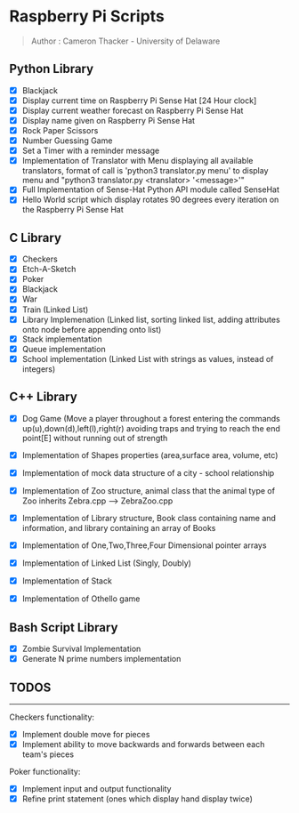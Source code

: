# Raspberry Pi Scripts

> Author : Cameron Thacker - University of Delaware

## Python Library
   
- [x] Blackjack
- [x] Display current time on Raspberry Pi Sense Hat [24 Hour clock]
- [x] Display current weather forecast on Raspberry Pi Sense Hat
- [x] Display name given on Raspberry Pi Sense Hat
- [x] Rock Paper Scissors
- [x] Number Guessing Game
- [x] Set a Timer with a reminder message
- [x] Implementation of Translator with Menu displaying all available translators, format of call is 'python3 translator.py menu' to display menu and "python3 translator.py \<translator\> '\<message\>'" 
- [x] Full Implementation of Sense-Hat Python API module called SenseHat
- [x] Hello World script which display rotates 90 degrees every iteration on the Raspberry Pi Sense Hat

## C Library

- [x] Checkers
- [x] Etch-A-Sketch
- [x] Poker
- [x] Blackjack
- [x] War
- [x] Train (Linked List)
- [x] Library Implemenation (Linked list, sorting linked list, adding attributes onto node before appending onto list)
- [x] Stack implementation
- [x] Queue implementation 
- [x] School implementation (Linked List with strings as values, instead of integers)

## C++ Library

- [x] Dog Game (Move a player throughout a forest entering the commands up(u),down(d),left(l),right(r) avoiding traps and trying to reach the end point[E] without running out of strength
- [x] Implementation of Shapes properties (area,surface area, volume, etc)
- [x] Implementation of mock data structure of a city - school relationship
- [x] Implementation of Zoo structure, animal class that the animal type of Zoo inherits Zebra.cpp --> ZebraZoo.cpp
- [x] Implementation of Library structure, Book class containing name and information, and library containing an array of Books
- [x] Implementation of One,Two,Three,Four Dimensional pointer arrays
- [x] Implementation of Linked List (Singly, Doubly)
- [x] Implementation of Stack  
- [x] Implementation of Othello game


## Bash Script Library

- [x] Zombie Survival Implementation
- [x] Generate N prime numbers implementation

## TODOS

--------

Checkers functionality:

- [x] Implement double move for pieces
- [x] Implement ability to move backwards and forwards between each team's pieces

Poker functionality:

- [x] Implement input and output functionality
- [x] Refine print statement (ones which display hand display twice)
